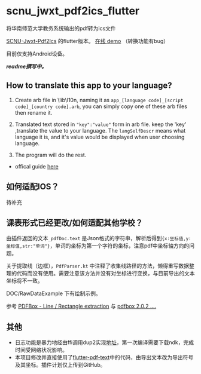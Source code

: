 # scnu_jwxt_pdf2ics_flutter

将华南师范大学教务系统输出的pdf转为ics文件

[SCNU-Jwxt-Pdf2Ics]((https://github.com/lraty-li/SCNU-Jwxt-Pdf2Ics)) 的flutter版本。 [在线 demo](https://lraty-li.github.io/) （转换功能有bug）

目前仅支持Android设备。

***readme撰写中。***

## How to translate this app to your language?

1. Create arb file in \lib\l10n, naming it as ```app_[language code]_[script code]_[country code].arb```, you can simply copy one of these arb files then rename it.

2. Translated text stored in ```"key":"value"``` form in arb file. keep the 'key' ,translate the value to your language. The ```langSelfDescr``` means what language it is, and it's value would be displayed when user choosing language.

3. The program will do the rest.

- offical guide [here](https://docs.flutter.dev/development/accessibility-and-localization/internationalization)  

## 如何适配IOS？

待补充

## 课表形式已经更改/如何适配其他学校？

由插件返回的文本`_pdfDoc.text` 是Json格式的字符串，解析后得到```{x:坐标值,y:坐标值,str:"单词"}```，单词的坐标为第一个字符的坐标，注意pdf中坐标轴方向的问题。

关于提取线（边框），`PdfParser.kt` 中注释了收集线路径的方法，懒得重写数据整理的代码而没有使用。需要注意该方法并没有对坐标进行变换，与目前导出的文本坐标将不一致。

DOC/RawDataExample 下有绘制示例。

参考 [PDFBox - Line / Rectangle extraction](https://stackoverflow.com/questions/55166990/pdfbox-line-rectangle-extraction) 与 [pdfbox 2.0.2 ....](https://stackoverflow.com/questions/38931422/pdfbox-2-0-2-calling-of-pagedrawer-processpage-method-caught-exceptions)

## 其他

- 日志功能是暴力地经由ffi调用dup2实现[地址](https://github.com/lraty-li/flutter_dup2)，第一次编译需要下载ndk，完成时间受网络状况影响。
- 本项目修改并直接使用了[flutter-pdf-text](https://github.com/AlessioLuciani/flutter-pdf-text)中的代码，由导出文本改为导出符号及其坐标。插件计划仅上传到GitHub。
